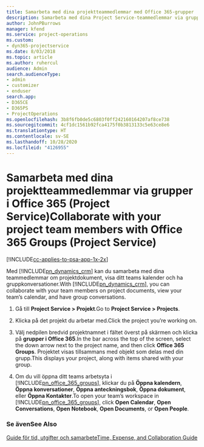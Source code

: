 ```yaml
---
title: Samarbeta med dina projektteammedlemmar med Office 365-grupper
description: Samarbeta med dina Project Service-teammedlemmar via grupper i Office 365
author: JohnPBurrows
manager: kfend
ms.service: project-operations
ms.custom:
- dyn365-projectservice
ms.date: 8/03/2018
ms.topic: article
ms.author: ruhercul
audience: Admin
search.audienceType:
- admin
- customizer
- enduser
search.app:
- D365CE
- D365PS
- ProjectOperations
ms.openlocfilehash: 3b8f6fb0de5c6803f0ff242160164207af8ce738
ms.sourcegitcommit: 4cf1dc1561b92fca4175f0b3813133c5e63ce8e6
ms.translationtype: HT
ms.contentlocale: sv-SE
ms.lasthandoff: 10/28/2020
ms.locfileid: "4126955"
---
```

# <a name="collaborate-with-your-project-team-members-with-office-365-groups-project-service"></a><span data-ttu-id="d8389-103">Samarbeta med dina projektteammedlemmar via grupper i Office 365 (Project Service)</span><span class="sxs-lookup"><span data-stu-id="d8389-103">Collaborate with your project team members with Office 365 Groups (Project Service)</span></span>

[!INCLUDE[cc-applies-to-psa-app-1x-2x](../includes/cc-applies-to-psa-app-1x-2x.md)]

<span data-ttu-id="d8389-104">Med [!INCLUDE[pn_dynamics_crm](../includes/pn-dynamics-crm.md)] kan du samarbeta med dina teammedlemmar om projektdokument, visa ditt teams kalender och ha gruppkonversationer.</span><span class="sxs-lookup"><span data-stu-id="d8389-104">With [!INCLUDE[pn_dynamics_crm](../includes/pn-dynamics-crm.md)], you can collaborate with your team members on project documents, view your team’s calendar, and have group conversations.</span></span>  
  
1. <span data-ttu-id="d8389-105">Gå till **Project Service > Projekt**.</span><span class="sxs-lookup"><span data-stu-id="d8389-105">Go to **Project Service > Projects**.</span></span>  
  
2. <span data-ttu-id="d8389-106">Klicka på det projekt du arbetar med.</span><span class="sxs-lookup"><span data-stu-id="d8389-106">Click the project you’re working on.</span></span>  
  
3. <span data-ttu-id="d8389-107">Välj nedpilen bredvid projektnamnet i fältet överst på skärmen och klicka på **grupper i Office 365**.</span><span class="sxs-lookup"><span data-stu-id="d8389-107">In the bar across the top of the screen, select the down arrow next to the project name, and then click **Office 365 Groups**.</span></span> <span data-ttu-id="d8389-108">Projektet visas tillsammans med objekt som delas med din grupp.</span><span class="sxs-lookup"><span data-stu-id="d8389-108">This displays your project, along with items shared with your group.</span></span>  
  
4. <span data-ttu-id="d8389-109">Om du vill öppna ditt teams arbetsyta i [!INCLUDE[pn_office_365_groups](../includes/pn-office-365-groups.md)], klickar du på **Öppna kalendern**, **Öppna konversationer**, **Öppna anteckningsbok**, **Öppna dokument**, eller **Öppna Kontakter**.</span><span class="sxs-lookup"><span data-stu-id="d8389-109">To open your team’s workspace in [!INCLUDE[pn_office_365_groups](../includes/pn-office-365-groups.md)], click **Open Calendar**, **Open Conversations**, **Open Notebook**, **Open Documents**, or **Open People**.</span></span>  
  
### <a name="see-also"></a><span data-ttu-id="d8389-110">Se även</span><span class="sxs-lookup"><span data-stu-id="d8389-110">See Also</span></span>  
 [<span data-ttu-id="d8389-111">Guide för tid, utgifter och samarbete</span><span class="sxs-lookup"><span data-stu-id="d8389-111">Time, Expense, and Collaboration Guide</span></span>](../psa/time-expense-collaboration-guide.md)
